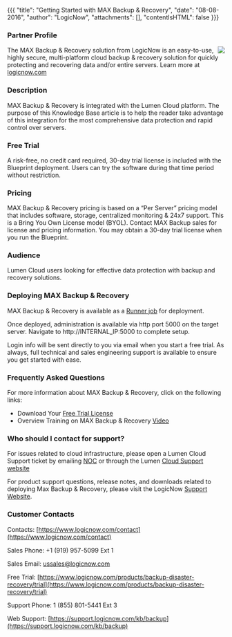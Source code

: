 {{{
  "title": "Getting Started with MAX Backup & Recovery",
  "date": "08-08-2016",
  "author": "LogicNow",
  "attachments": [],
  "contentIsHTML": false
}}}

### Partner Profile

<img src="https://www.logicnow.com/sites/logicnow/files/inline-images/max-backup-disaster-recovery-medium.png" style="border:0;float:right;max-width: 150px;">

The MAX Backup & Recovery solution from LogicNow is an easy-to-use, highly secure, multi-platform cloud backup & recovery solution for quickly protecting and recovering data and/or entire servers. Learn more at [logicnow.com](https://www.logicnow.com/products/backup-disaster-recovery)

### Description

MAX Backup & Recovery is integrated with the Lumen Cloud platform. The purpose of this Knowledge Base article is to help the reader take advantage of this integration for the most comprehensive data protection and rapid control over servers.

### Free Trial

A risk-free, no credit card required, 30-day trial license is included with the Blueprint deployment. Users can try the software during that time period without restriction.

### Pricing

MAX Backup & Recovery pricing is based on a “Per Server” pricing model that includes software, storage, centralized monitoring & 24x7 support.  This is a Bring You Own License model (BYOL). Contact MAX Backup sales for license and pricing information. You may obtain a 30-day trial license when you run the Blueprint.

### Audience

Lumen Cloud users looking for effective data protection with backup and recovery solutions.

### Deploying MAX Backup & Recovery

MAX Backup & Recovery is available as a [Runner job](https://runner.ctl.io/) for deployment.

Once deployed, administration is available via http port 5000 on the target server. Navigate to http://INTERNAL_IP:5000 to complete setup.

Login info will be sent directly to you via email when you start a free trial. As always, full technical and sales engineering support is available to ensure you get started with ease.

### Frequently Asked Questions

For more information about MAX Backup & Recovery, click on the following links:

- Download Your [Free Trial License](https://www.logicnow.com/products/backup-disaster-recovery/trial)
- Overview Training on MAX Backup & Recovery [Video](https://www.youtube.com/watch?v=It9aJ3nPpH4)

### Who should I contact for support?

For issues related to cloud infrastructure, please open a Lumen Cloud Support ticket by emailing [NOC](mailto:help@ctl.io) or through the Lumen [Cloud Support website](https://support.ctl.io/hc/en-us/requests/new)

For product support questions, release notes, and downloads related to deploying Max Backup & Recovery, please visit the LogicNow [Support Website](https://support.logicnow.com/kb/backup).

### Customer Contacts

Contacts: [https://www.logicnow.com/contact](https://www.logicnow.com/contact)

Sales Phone: +1 (919) 957-5099 Ext 1

Sales Email: [ussales@logicnow.com](mailto:ussales@logicnow.com)

Free Trial: [https://www.logicnow.com/products/backup-disaster-recovery/trial](https://www.logicnow.com/products/backup-disaster-recovery/trial)

Support Phone: 1 (855) 801-5441 Ext 3

Web Support: [https://support.logicnow.com/kb/backup](https://support.logicnow.com/kb/backup)

[runner-permalink]: https://runner.ctl.io/product/11b02cd1-c098-4727-b29a-c3202f4fb2c9-logicnow
